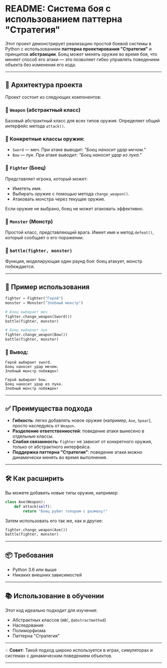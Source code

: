 # README: Система боя с использованием паттерна "Стратегия"

Этот проект демонстрирует реализацию простой боевой системы в Python с использованием **паттерна проектирования "Стратегия"** и принципов **абстракции**. Боец может менять оружие во время боя, что меняет способ его атаки — это позволяет гибко управлять поведением объекта без изменения его кода.

---

## 🧩 Архитектура проекта

Проект состоит из следующих компонентов:

### 🔹 `Weapon` (абстрактный класс)
Базовый абстрактный класс для всех типов оружия. Определяет общий интерфейс метода `attack()`.

### 🔹 Конкретные классы оружия:
- `Sword` — меч. При атаке выводит: *"Боец наносит удар мечом."*
- `Bow` — лук. При атаке выводит: *"Боец наносит удар из лука."*

### 🔹 `Fighter` (Боец)
Представляет игрока, который может:
- Имететь имя.
- Выбирать оружие с помощью метода `change_weapon()`.
- Атаковать монстра через текущее оружие.

Если оружие не выбрано, боец не может атаковать эффективно.

### 🔹 `Monster` (Монстр)
Простой класс, представляющий врага. Имеет имя и метод `defeat()`, который сообщает о его поражении.

### 🔹 `battle(fighter, monster)`
Функция, моделирующая один раунд боя: боец атакует, монстр побеждается.

---

## 🚀 Пример использования

```python
fighter = Fighter("Герой")
monster = Monster("Злобный монстр")

# Боец выбирает меч
fighter.change_weapon(Sword())
battle(fighter, monster)

# Боец выбирает лук
fighter.change_weapon(Bow())
battle(fighter, monster)
```

### 🔧 Вывод:
```
Герой выбирает sword.
Боец наносит удар мечом.
Злобный монстр побежден!

Герой выбирает bow.
Боец наносит удар из лука.
Злобный монстр побежден!
```

---

## ✅ Преимущества подхода

- **Гибкость**: легко добавлять новое оружие (например, `Axe`, `Spear`), просто наследуясь от `Weapon`.
- **Разделение ответственностей**: поведение атаки вынесено в отдельные классы.
- **Слабая связанность**: `Fighter` не зависит от конкретного оружия, только от абстрактного интерфейса.
- **Поддержка паттерна "Стратегия"**: поведение атаки можно динамически менять во время выполнения.

---

## 🛠️ Как расширить

Вы можете добавить новые типы оружия, например:

```python
class Axe(Weapon):
    def attack(self):
        return "Боец рубит топором с размаху!"
```

Затем использовать его так же, как и другие:

```python
fighter.change_weapon(Axe())
battle(fighter, monster)
```

---

## 📦 Требования

- Python 3.6 или выше
- Никаких внешних зависимостей

---

## 📚 Использование в обучении

Этот код идеально подходит для изучения:
- Абстрактных классов (`ABC`, `@abstractmethod`)
- Наследования
- Полиморфизма
- Паттерна "Стратегия"

---

💡 **Совет**: Такой подход широко используется в играх, симуляторах и системах с динамическим поведением объектов.

---
